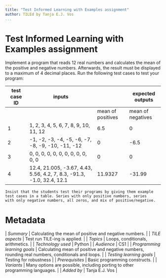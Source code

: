 ```yaml
---
title: "Test Informed Learning with Examples assignment"
author: TILEd by Tanja E.J. Vos
...
```


# Test Informed Learning with Examples assignment





Implement a program that reads 12 real numbers and calculates the
mean of the positive and negative numbers. Afterwards, the result
must be displayed to a maximum of 4 decimal places. Run the
following test cases to test your program:

**test case ID** | **inputs**                                                            |                | **expected outputs** 
------------------|-----------------------------------------------------------------------|-------------------|----------------------
                    |                                                                       | mean of positives | mean of negatives    
1                | 1, 2, 3, 4, 5, 6, 7, 8, 9, 10, 11, 12                                 | 6.5               | 0                    
2                | -1, -2, -3, -4, -5, -6, -7, -8, -9, -10, -11, -12                     | 0                 | -6.5                 
3                | 0, 0, 0, 0, 0, 0, 0, 0, 0, 0, 0, 0                                    | 0                 | 0                    
4                | 12.4, 21.005, -3.67, 4.43, 5.56, 4.2, 7, 8.3, -91.3, -1.0, 32.4, 12.1 | 11.9327           | -31.99               


```testruntile
Insist that the students test their programs by giving them example
test cases in a table. Series with only positive numbers, series
with only negative numbers, all zeros, and mix of positive/negative.
```

# Metadata

| *Summary*                     | Calculating the mean of positive and negative numbers. |
| *TILE aspects*                | Test run TILE-ing is applied. |
| *Topics*                      | Loops, conditionals, arithmetics.  |
| *Technology used*             | Python |
| *Audience*                    | CS1 |
| *Programming learning goals*  | Calculating mean of positive and negative numbers, rounding real numbers, conditionals and loops. |
| *Testing learning goals*      | Testing for robustness |
| *Prerequisites*               | Basic programming constructs. |
| *Variants*                    | Many options are possible, including porting to other programming languages. | 
| *Added by*                    | Tanja E.J. Vos |   

